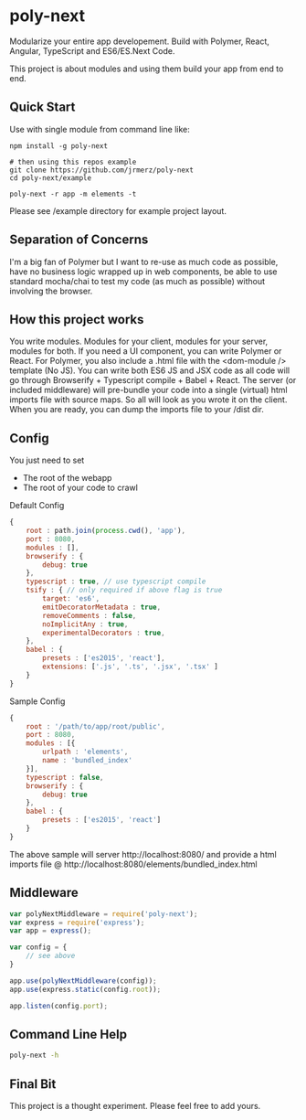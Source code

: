 # poly-next

Modularize your entire app developement.  Build with Polymer, React, Angular, TypeScript and ES6/ES.Next Code.

This project is about modules and using them build your app from end to end.

## Quick Start

Use with single module from command line like:
```
npm install -g poly-next

# then using this repos example
git clone https://github.com/jrmerz/poly-next
cd poly-next/example

poly-next -r app -m elements -t
```

Please see /example directory for example project layout.

## Separation of Concerns

I'm a big fan of Polymer but I want to re-use as much code as possible,
have no business logic wrapped up in web components, be able to use standard
mocha/chai to test my code (as much as possible) without involving the browser.

## How this project works

You write modules.  Modules for your client, modules for your server, modules
for both.  If you need a UI component, you can write Polymer or React.  For 
Polymer, you also include a .html file with the \<dom-module /> template (No JS).  You 
can write both ES6 JS and JSX code as all code will go through Browserify + Typescript compile +
 Babel + React.  The server (or included middleware) will pre-bundle your code into a 
single (virtual) html imports file with source maps.  So all will look as you
wrote it on the client.  When you are ready, you can dump the imports file to 
your /dist dir.

## Config

You just need to set
 - The root of the webapp
 - The root of your code to crawl 

Default Config
```js
{
    root : path.join(process.cwd(), 'app'),
    port : 8080,
    modules : [],
    browserify : {
        debug: true
    },
    typescript : true, // use typescript compile
    tsify : { // only required if above flag is true
        target: 'es6',
        emitDecoratorMetadata : true,
        removeComments : false,
        noImplicitAny : true,
        experimentalDecorators : true,
    },
    babel : {
        presets : ['es2015', 'react'],
        extensions: ['.js', '.ts', '.jsx', '.tsx' ]
    }
}
```

Sample Config
```js
{
    root : '/path/to/app/root/public',
    port : 8080,
    modules : [{
        urlpath : 'elements',
        name : 'bundled_index'
    }],
    typescript : false,
    browserify : {
        debug: true
    },
    babel : {
        presets : ['es2015', 'react']
    }
}
```

The above sample will server http://localhost:8080/ and provide a html imports file @
http://localhost:8080/elements/bundled_index.html

## Middleware

```js
var polyNextMiddleware = require('poly-next');
var express = require('express');
var app = express();

var config = {
    // see above
}

app.use(polyNextMiddleware(config));
app.use(express.static(config.root));

app.listen(config.port);
```

## Command Line Help

```bash
poly-next -h
```

## Final Bit

This project is a thought experiment.  Please feel free to add yours.